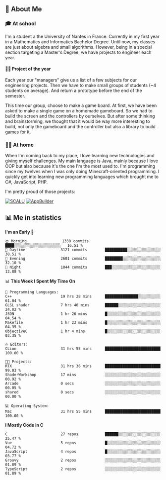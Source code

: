 ## 👀 About Me

### 🎓 At school

I'm a student a the University of Nantes in France. Currently in my first year in a Mathematics and Informatics Bachelor Degree. Until now, my classes are just about algebra and small algorithms. However, being in a special section targeting a Master's Degree, we have projects to engineer each year. 

#### 🔧🔬 Project of the year

Each year our "managers" give us a list of a few subjects for our engineering projects. Then we have to make small groups of students (~4 students on average). And return a prototype before the end of the semester.

This time our group, choose to make a game board. At first, we have been asked to make a single game on a homemade gameboard. So we had to build the screen and the controllers by ourselves. 
But after some thinking and brainstorming, we thought that it would be way more interesting to build, not only the gameboard and the controller but also a library to build games for it.

### 👨‍💻 At home

When I'm coming back to my place, I love learning new technologies and giving myself challenges. My main language is Java, mainly because I love OOP but also because it's the one I'm the most used to. I'm programming since my twelves when I was only doing Minecraft-oriented programming.  I quickly get into learning new programming languages which brought me to C#, JavaScript, PHP. 

I'm pretty proud of those projects:

[![SCALU](https://github-readme-stats.vercel.app/api/pin?username=renardfute&repo=SCALU)](https://github.com/renardfute/scalu)
[![AppBuilder](https://github-readme-stats.vercel.app/api/pin?username=pulsedev2&repo=AppBuilder)](https://github.com/pulsedev2/AppBuilder)

## 📊 Me in statistics
<!--START_SECTION:waka-->
**I'm an Early 🐤** 

```text
🌞 Morning                1338 commits        ████░░░░░░░░░░░░░░░░░░░░░   16.51 % 
🌆 Daytime                3121 commits        ██████████░░░░░░░░░░░░░░░   38.51 % 
🌃 Evening                2601 commits        ████████░░░░░░░░░░░░░░░░░   32.10 % 
🌙 Night                  1044 commits        ███░░░░░░░░░░░░░░░░░░░░░░   12.88 % 
```


📊 **This Week I Spent My Time On** 

```text
💬 Programming Languages: 
C++                      19 hrs 28 mins      ███████████████░░░░░░░░░░   61.04 % 
GLSL shader              7 hrs 40 mins       ██████░░░░░░░░░░░░░░░░░░░   24.02 % 
JSON                     1 hr 26 mins        █░░░░░░░░░░░░░░░░░░░░░░░░   04.54 % 
Makefile                 1 hr 23 mins        █░░░░░░░░░░░░░░░░░░░░░░░░   04.35 % 
ObjectiveC               1 hr 4 mins         █░░░░░░░░░░░░░░░░░░░░░░░░   03.35 % 

🔥 Editors: 
CLion                    31 hrs 55 mins      █████████████████████████   100.00 % 

🐱‍💻 Projects: 
RTX                      31 hrs 36 mins      █████████████████████████   99.03 % 
ShaderWorkshop           17 mins             ░░░░░░░░░░░░░░░░░░░░░░░░░   00.92 % 
Arcade                   0 secs              ░░░░░░░░░░░░░░░░░░░░░░░░░   00.05 % 
shared                   0 secs              ░░░░░░░░░░░░░░░░░░░░░░░░░   00.00 % 

💻 Operating System: 
Mac                      31 hrs 55 mins      █████████████████████████   100.00 % 
```

**I Mostly Code in C** 

```text
C                        27 repos            ██████░░░░░░░░░░░░░░░░░░░   25.47 % 
Vue                      5 repos             █░░░░░░░░░░░░░░░░░░░░░░░░   04.72 % 
JavaScript               4 repos             █░░░░░░░░░░░░░░░░░░░░░░░░   03.77 % 
Groovy                   2 repos             ░░░░░░░░░░░░░░░░░░░░░░░░░   01.89 % 
TypeScript               2 repos             ░░░░░░░░░░░░░░░░░░░░░░░░░   01.89 % 
```




<!--END_SECTION:waka-->
